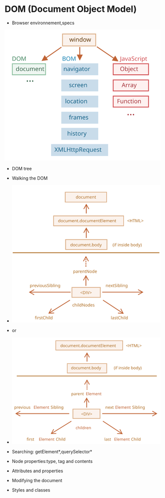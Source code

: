 # DOM (Document Object Model)

- Browser environnement,specs

![Windows object](../../public/windowObjects.svg)

- DOM tree
- Walking the DOM
- ![Dom link](../../public/dom-links.svg)
- or
- ![Element only navigation](../../public/dom-links-elements.svg)


- Searching: getElement*,querySelector*
- Node properties:type, tag and contents
- Attributes and properties
- Modifying the document
- Styles and classes

